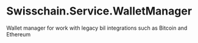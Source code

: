 # Swisschain.Service.WalletManager
Wallet manager for work with legacy bil integrations such as Bitcoin and Ethereum
